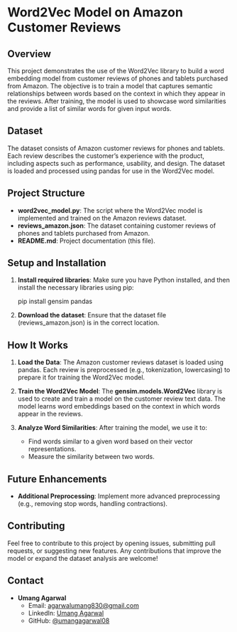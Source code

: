 # Word2Vec Model on Amazon Customer Reviews

## Overview
This project demonstrates the use of the Word2Vec library to build a word embedding model from customer reviews of phones and tablets purchased from Amazon. The objective is to train a model that captures semantic relationships between words based on the context in which they appear in the reviews. After training, the model is used to showcase word similarities and provide a list of similar words for given input words.

## Dataset
The dataset consists of Amazon customer reviews for phones and tablets. Each review describes the customer’s experience with the product, including aspects such as performance, usability, and design. The dataset is loaded and processed using pandas for use in the Word2Vec model.

## Project Structure
- **word2vec_model.py**: The script where the Word2Vec model is implemented and trained on the Amazon reviews dataset.
- **reviews_amazon.json**: The dataset containing customer reviews of phones and tablets purchased from Amazon.
- **README.md**: Project documentation (this file).

## Setup and Installation
    
1. **Install required libraries**:
    Make sure you have Python installed, and then install the necessary libraries using pip:
   
    pip install gensim pandas
    
    
3. **Download the dataset**:
   Ensure that the dataset file (reviews_amazon.json) is in the correct location.

## How It Works
1. **Load the Data**: The Amazon customer reviews dataset is loaded using pandas. Each review is preprocessed (e.g., tokenization, lowercasing) to prepare it for training the Word2Vec model.
  
2. **Train the Word2Vec Model**: The **gensim.models.Word2Vec** library is used to create and train a model on the customer review text data. The model learns word embeddings based on the context in which words appear in the reviews.

3. **Analyze Word Similarities**: After training the model, we use it to:
    - Find words similar to a given word based on their vector representations.
    - Measure the similarity between two words.

## Future Enhancements
- **Additional Preprocessing**: Implement more advanced preprocessing (e.g., removing stop words, handling contractions).

## Contributing
Feel free to contribute to this project by opening issues, submitting pull requests, or suggesting new features. Any contributions that improve the model or expand the dataset analysis are welcome!

## Contact
- **Umang Agarwal**
  - Email: agarwalumang830@gmail.com
  - LinkedIn: [Umang Agarwal](https://www.linkedin.com/in/umang-agarwal-985b081a1/)
  - GitHub: [@umangagarwal08](https://github.com/umangagarwal08)
